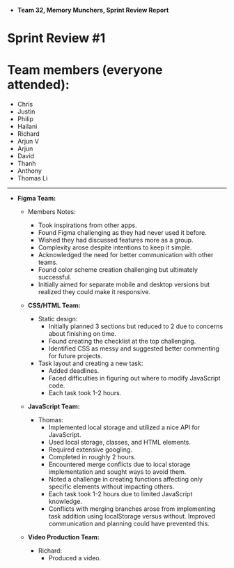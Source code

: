 - **Team 32, Memory Munchers, Sprint Review Report**
# Sprint Review #1

# Team members (everyone attended):

- Chris
- Justin
- Philip
- Hailani
- Richard
- Arjun V
- Arjun
- David
- Thanh
- Anthony
- Thomas Li
    
---
- **Figma Team:**
    - Members Notes:
      - Took inspirations from other apps.
      - Found Figma challenging as they had never used it before.
      - Wished they had discussed features more as a group.
      - Complexity arose despite intentions to keep it simple.
      - Acknowledged the need for better communication with other teams.
      - Found color scheme creation challenging but ultimately successful.
      - Initially aimed for separate mobile and desktop versions but realized they could make it responsive.
  
  - **CSS/HTML Team:**
    - Static design:
      - Initially planned 3 sections but reduced to 2 due to concerns about finishing on time.
      - Found creating the checklist at the top challenging.
      - Identified CSS as messy and suggested better commenting for future projects.
    - Task layout and creating a new task:
      - Added deadlines.
      - Faced difficulties in figuring out where to modify JavaScript code.
      - Each task took 1-2 hours.

  - **JavaScript Team:**
    - Thomas:
      - Implemented local storage and utilized a nice API for JavaScript.
      - Used local storage, classes, and HTML elements.
      - Required extensive googling.
      - Completed in roughly 2 hours.
      - Encountered merge conflicts due to local storage implementation and sought ways to avoid them.
      - Noted a challenge in creating functions affecting only specific elements without impacting others.
      - Each task took 1-2 hours due to limited JavaScript knowledge.
      - Conflicts with merging branches arose from implementing task addition using localStorage versus without. Improved communication and planning could have prevented this.

  - **Video Production Team:**
    - Richard:
      - Produced a video.

